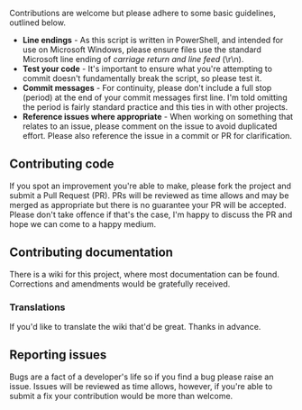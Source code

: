 Contributions are welcome but please adhere to some basic guidelines, outlined below.

* __Line endings__ - As this script is written in PowerShell, and intended for use on Microsoft Windows, please ensure files use the standard Microsoft line ending of _carriage return and line feed_ (\r\n).
* __Test your code__ - It's important to ensure what you're attempting to commit doesn't fundamentally break the script, so please test it.
* __Commit messages__ - For continuity, please don't include a full stop (period) at the end of your commit messages first line.  I'm told omitting the period is fairly standard practice and this ties in with other projects.
* __Reference issues where appropriate__ - When working on something that relates to an issue, please comment on the issue to avoid duplicated effort.  Please also reference the issue in a commit or PR for clarification.

## Contributing code
If you spot an improvement you're able to make, please fork the project and submit a Pull Request (PR).  PRs will be reviewed as time allows and may be merged as appropriate but there is no guarantee your PR will be accepted.  Please don't take offence if that's the case, I'm happy to discuss the PR and hope we can come to a happy medium.

## Contributing documentation
There is a wiki for this project, where most documentation can be found.  Corrections and amendments would be gratefully received.

### Translations
If you'd like to translate the wiki that'd be great.  Thanks in advance.

## Reporting issues
Bugs are a fact of a developer's life so if you find a bug please raise an issue.  Issues will be reviewed as time allows, however, if you're able to submit a fix your contribution would be more than welcome.
